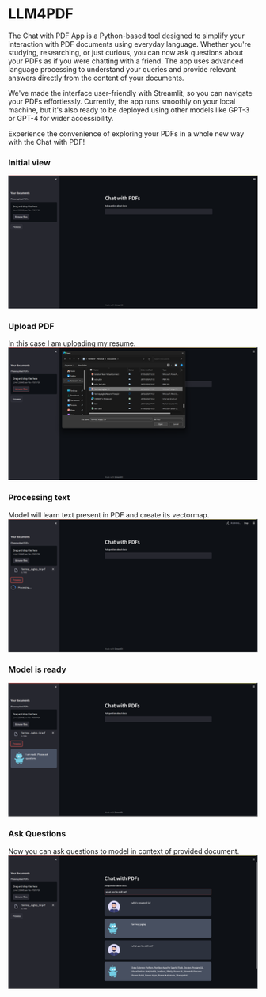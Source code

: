 # LLM4PDF
The Chat with PDF App is a Python-based tool designed to simplify your interaction with PDF documents using everyday language. Whether you're studying, researching, or just curious, you can now ask questions about your PDFs as if you were chatting with a friend. The app uses advanced language processing to understand your queries and provide relevant answers directly from the content of your documents.

We've made the interface user-friendly with Streamlit, so you can navigate your PDFs effortlessly. Currently, the app runs smoothly on your local machine, but it's also ready to be deployed using other models like GPT-3 or GPT-4 for wider accessibility.

Experience the convenience of exploring your PDFs in a whole new way with the Chat with PDF!


### Initial view
![](sources/logo/LLMSC1.png)

### Upload PDF 
In this case I am uploading my resume. 
![](sources/logo/LLMSC2.png)
### Processing text
Model will learn text present in PDF and create its vectormap.
![](sources/logo/LLMSC3.png)
### Model is ready
![](sources/logo/LLMSC4.png)
### Ask Questions
Now you can ask questions to model in context of provided document.
![](sources/logo/LLMSC5.png)